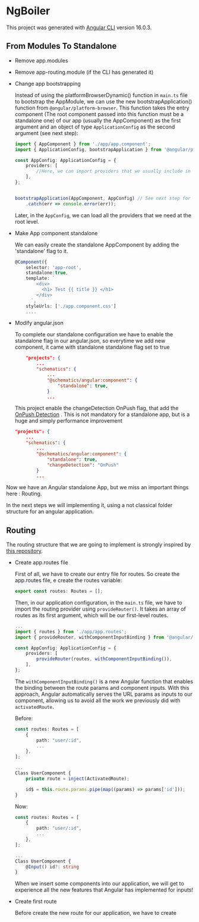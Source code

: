 # NgBoiler

This project was generated with [Angular CLI](https://github.com/angular/angular-cli) version 16.0.3.


## From Modules To Standalone

- Remove app.modules

- Remove app-routing.module (if the CLI has generated it)


- Change app bootstrapping
   
    Instead of using the platformBrowserDynamic() function in `main.ts` file to bootstrap the AppModule, 
    we can use the new bootstrapApplication() function from `@angular/platform-browser`. 
    This function takes the entry component (The root component passed into this function must be a standalone one) of our app (usually the AppComponent) as the first argument and an object
    of type `ApplicationConfig` as the second argument (see next step):

    ```ts
    import { AppComponent } from './app/app.component';
    import { ApplicationConfig, bootstrapApplication } from '@angular/platform-browser';

    const AppConfig: ApplicationConfig = {
        providers: [
            //Here, we can import providers that we usually include in the `app.module`.
        ],
    };


    bootstrapApplication(AppComponent, AppConfig) // See next step for the AppConfig structure
        .catch(err => console.error(err));
    ```
    
    Later, in the `AppConfig`, we can load all the providers that we need at the root level.

- Make App component standalone 
    
    We can easily create the standalone AppComponent by adding the 'standalone' flag to it.

    ```ts
    @Component({
        selector: 'app-root',
        standalone:true,
        template: `
            <div>
              <h1> Test {{ title }} </h1>
            </div>
          `,
        styleUrls: ['./app.component.css']
        ....

    ```


- Modify angular.json

    To complete our standalone configuration we have to enable the standalone flag in our angular.json, so everytime we add new component, it came with standalone standalone flag set to true

    ```json
        "projects": {
            ...
            "schematics": {
                ...
                "@schematics/angular:component": {
                    "standalone": true,
                }
                ...
    ```
    
    This project enable  the changeDetection OnPush flag, that add the [OnPush Detection](https://angular.io/guide/change-detection-skipping-subtrees#using-onpush) . 
    This is not mandatory for a standalone app, but is a huge and simply performance improvement
    

    ```json
    "projects": {
        ...
        "schematics": {
            ...
            "@schematics/angular:component": {
                "standalone": true,
                "changeDetection": "OnPush"
            }
            ...
    ```

Now we have an Angular standalone App, but we miss an important things here : Routing.

In the next steps we will implementing it, using a not classical folder structure for an angular application.

## Routing

The routing structure that we are going to implement is strongly inspired by [this repository](https://github.com/juanmesa2097/angular-boilerplate).

- Create app.routes file

    First of all, we have to create our entry file for routes. So create the app.routes file, e create the routes variable:

    ```ts
    export const routes: Routes = [];
    ```

    Then, in our application configuration, in the `main.ts` file, we have to import the routing provider using `provideRouter()`. It takes an array of routes as its first argument, which will be our first-level routes.

    ```ts
    ...
    import { routes } from './app/app.routes';
    import { provideRouter, withComponentInputBinding } from '@angular/router';

    const AppConfig: ApplicationConfig = {
        providers: [
            provideRouter(routes, withComponentInputBinding()),
        ],
    };
    ```

    The `withComponentInputBinding()` is a new Angular function that enables the binding between the route params and component inputs. 
    With this approach, Angular automatically serves the URL params as inputs to our component, allowing us to avoid all the work we previously did with `activatedRoute`.

    Before: 

    ```ts
    const routes: Routes = [
        {
            path: "user/:id",
            ...
        },
    ];

    ...
    Class UserComponent {
        private route = inject(ActivatedRoute);

        id$ = this.route.params.pipe(map((params) => params['id']));
    }
    ```

    Now: 

    ```ts
    const routes: Routes = [
        {
            path: "user/:id",
            ...
        },
    ];

    ...
    Class UserComponent {
        @Input() id?: string
    }
    ```
    When we insert some components into our application, we will get to experience all the new features that Angular has implemented for inputs!

- Create first route

    Before create the new route for our application, we have to create 


